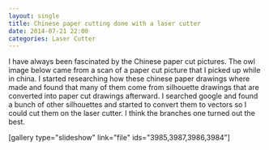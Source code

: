 ```yaml
---
layout: single
title: Chinese paper cutting done with a laser cutter 
date: 2014-07-21 22:00
categories: Laser Cutter
---
```

I have always been fascinated by the Chinese paper cut pictures. The owl image below came from a scan of a paper cut picture that I picked up while in china. I started researching how these chinese paper drawings where made and found that many of them come from silhouette drawings that are converted into paper cut drawings afterward. I searched google and found a bunch of other silhouettes and started to convert them to vectors so I could cut them on the laser cutter. I think the branches one turned out the best.

[gallery type="slideshow" link="file" ids="3985,3987,3986,3984"]

&nbsp;
